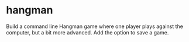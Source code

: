 # hangman
Build a command line Hangman game where one player plays against the computer, but a bit more advanced. Add the option to save a game.